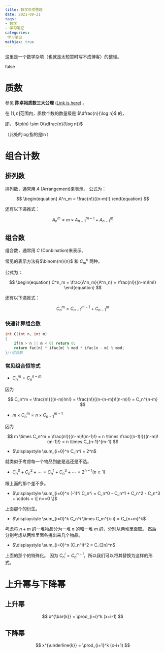 ```yaml
---
title: 数学杂项整理
date: 2021-09-21 
tags:
- 数学
- 学习笔记
categories:
 学习笔记
mathjax: true
---
```


这里是一个数学杂项（也就是太短暂时写不成博客）的整理。

<!--more-->

<div id="problem-card-vis">false</div>

# 质数

参见 **陈卓裕质数三大公理** ([Link is here](https://kamome.moe/index.php/2021/09/26/they_changed_math/)) 。

在 $[1,n]$范围内，质数个数的数量级是 $\dfrac{n}{\log n}$ 的，

即， $\pi(n) \sim O(\dfrac{n}{\log n})$

（此处的$\log$指的是$\ln$）

# 组合计数

## 排列数

排列数，通常用 $A$ (Arrangement)来表示。
公式为：

$$
\begin{equation}
A^n_m = \frac{n!}{(n-m)!}
\end{equation}
$$

还有以下递推式：

$$
A_n^m = m \times A_{n-1}^{m-1} + A_{n-1}^m
$$

## 组合数

组合数，通常用 $C$ (Conbination)来表示。

常见的表示方法有$\binom{m}{n}$ 和 $C^n_m$ 两种。

公式为：

$$
\begin{equation}
C^n_m = \frac{A^n_m}{A^n_n} = \frac{n!}{(n-m)!m!}
\end{equation}
$$

还有以下递推式：

$$
C_n^m = C_{n-1}^{m-1} + C_{n-1}^m
$$

### 快速计算组合数

``` cpp
int C(int n, int m)
{
	if(m > n || m < 0) return 0;
	return fac[n] * ifac[m] % mod * ifac[n - m] % mod;
}//组合数
```

### 常见组合恒等式

- $\displaystyle C_n^m = C_n^{n-m}$

因为

$$
C_n^m = \frac{n!}{(n-m)!m!} = \frac{n!}{(n-(n-m))!(n-m)!} = C_n^{n-m}
$$

- $\displaystyle m \times C_n^m = n \times C_{n-1}^{m-1}$

因为

$$
m \times C_n^m = \frac{n!}{(n-m)!(m-1)!} = n \times \frac{(n-1)!}{(n-m)!(m-1)!} = n \times C_{n-1}^{m-1}
$$

- $\displaystyle \sum_{i=0}^n C_n^i = 2^n$

就类似于考虑每一个物品到底是选还是不选。

- $\displaystyle C_n^0 + C_n^2 + \cdots = C_n^1 + C_n^3 + \cdots = 2^{n-1} (n \geq 1)$

跟上面的那个差不多。

- $\displaystyle \sum_{i=0}^n (-1)^i C_n^i = C_n^0 - C_n^1 + C_n^2 - C_n^3 + \cdots = \[ n==0 \]$

上面那个的衍生。

- $\displaystyle \sum_{i=0}^k C_n^i \times C_m^{k-i} = C_{n+m}^k$

考虑将 $n+m$ 的一堆物品分为一堆 $n$ 的和一堆 $m$ 的，分别从两堆里面取。
然后分别考虑从两堆里面各挑出来几个物品。

- $\displaystyle \sum_{i=0}^n (C_n^i)^2 = C_{2n}^n$

上面的那个的特殊化。
因为 $C_n^i = C_n^{n-i}$，所以我们可以将其替换为这样的形式。

# 上升幂与下降幂

## 上升幂

$$
x^{\bar{k}} = \prod_{i=i}^k (x+i-1)
$$

## 下降幂

$$
x^{\underline{k}} = \prod_{i=1}^k (x-i+1)
$$





